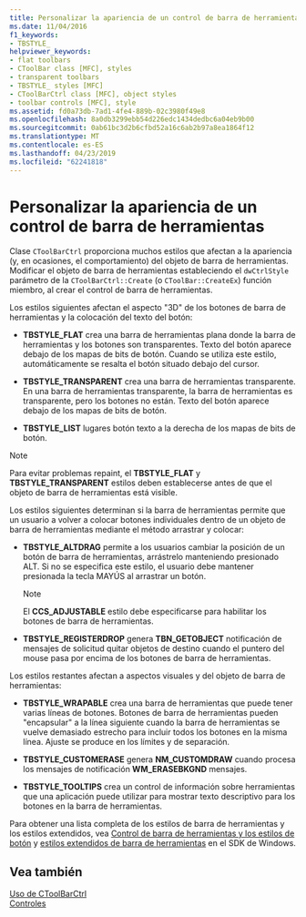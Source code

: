 ```yaml
---
title: Personalizar la apariencia de un control de barra de herramientas
ms.date: 11/04/2016
f1_keywords:
- TBSTYLE_
helpviewer_keywords:
- flat toolbars
- CToolBar class [MFC], styles
- transparent toolbars
- TBSTYLE_ styles [MFC]
- CToolBarCtrl class [MFC], object styles
- toolbar controls [MFC], style
ms.assetid: fd0a73db-7ad1-4fe4-889b-02c3980f49e8
ms.openlocfilehash: 8a0db3299ebb54d226edc1434dedbc6a04eb9b00
ms.sourcegitcommit: 0ab61bc3d2b6cfbd52a16c6ab2b97a8ea1864f12
ms.translationtype: MT
ms.contentlocale: es-ES
ms.lasthandoff: 04/23/2019
ms.locfileid: "62241818"
---
```

# <a name="customizing-the-appearance-of-a-toolbar-control"></a>Personalizar la apariencia de un control de barra de herramientas

Clase `CToolBarCtrl` proporciona muchos estilos que afectan a la apariencia (y, en ocasiones, el comportamiento) del objeto de barra de herramientas. Modificar el objeto de barra de herramientas estableciendo el `dwCtrlStyle` parámetro de la `CToolBarCtrl::Create` (o `CToolBar::CreateEx`) función miembro, al crear el control de barra de herramientas.

Los estilos siguientes afectan el aspecto "3D" de los botones de barra de herramientas y la colocación del texto del botón:

- **TBSTYLE_FLAT** crea una barra de herramientas plana donde la barra de herramientas y los botones son transparentes. Texto del botón aparece debajo de los mapas de bits de botón. Cuando se utiliza este estilo, automáticamente se resalta el botón situado debajo del cursor.

- **TBSTYLE_TRANSPARENT** crea una barra de herramientas transparente. En una barra de herramientas transparente, la barra de herramientas es transparente, pero los botones no están. Texto del botón aparece debajo de los mapas de bits de botón.

- **TBSTYLE_LIST** lugares botón texto a la derecha de los mapas de bits de botón.

> [!NOTE]
>  Para evitar problemas repaint, el **TBSTYLE_FLAT** y **TBSTYLE_TRANSPARENT** estilos deben establecerse antes de que el objeto de barra de herramientas está visible.

Los estilos siguientes determinan si la barra de herramientas permite que un usuario a volver a colocar botones individuales dentro de un objeto de barra de herramientas mediante el método arrastrar y colocar:

- **TBSTYLE_ALTDRAG** permite a los usuarios cambiar la posición de un botón de barra de herramientas, arrástrelo manteniendo presionado ALT. Si no se especifica este estilo, el usuario debe mantener presionada la tecla MAYÚS al arrastrar un botón.

    > [!NOTE]
    >  El **CCS_ADJUSTABLE** estilo debe especificarse para habilitar los botones de barra de herramientas.

- **TBSTYLE_REGISTERDROP** genera **TBN_GETOBJECT** notificación de mensajes de solicitud quitar objetos de destino cuando el puntero del mouse pasa por encima de los botones de barra de herramientas.

Los estilos restantes afectan a aspectos visuales y del objeto de barra de herramientas:

- **TBSTYLE_WRAPABLE** crea una barra de herramientas que puede tener varias líneas de botones. Botones de barra de herramientas pueden "encapsular" a la línea siguiente cuando la barra de herramientas se vuelve demasiado estrecho para incluir todos los botones en la misma línea. Ajuste se produce en los límites y de separación.

- **TBSTYLE_CUSTOMERASE** genera **NM_CUSTOMDRAW** cuando procesa los mensajes de notificación **WM_ERASEBKGND** mensajes.

- **TBSTYLE_TOOLTIPS** crea un control de información sobre herramientas que una aplicación puede utilizar para mostrar texto descriptivo para los botones en la barra de herramientas.

Para obtener una lista completa de los estilos de barra de herramientas y los estilos extendidos, vea [Control de barra de herramientas y los estilos de botón](/windows/desktop/Controls/toolbar-control-and-button-styles) y [estilos extendidos de barra de herramientas](/windows/desktop/Controls/toolbar-extended-styles) en el SDK de Windows.

## <a name="see-also"></a>Vea también

[Uso de CToolBarCtrl](../mfc/using-ctoolbarctrl.md)<br/>
[Controles](../mfc/controls-mfc.md)
